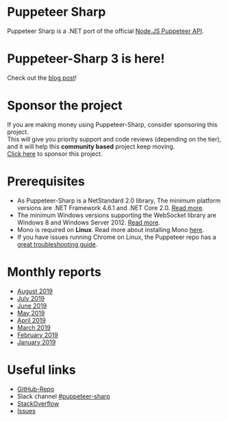 # Puppeteer Sharp

Puppeteer Sharp is a .NET port of the official [Node.JS Puppeteer API](https://github.com/GoogleChrome/puppeteer).


# Puppeteer-Sharp 3 is here!

Check out the [blog post](https://www.hardkoded.com/blog/puppeteer-sharp-3-is-here)!

# Sponsor the project

If you are making money using Puppeteer-Sharp, consider sponsoring this project.  
This will give you priority support and code reviews (depending on the tier), and it will help this **community based** project keep moving.  
[Click here](https://github.com/sponsors/hardkoded) to sponsor this project.

# Prerequisites

 * As Puppeteer-Sharp is a NetStandard 2.0 library, The minimum platform versions are .NET Framework 4.6.1 and .NET Core 2.0. [Read more](https://docs.microsoft.com/en-us/dotnet/standard/net-standard).
 * The minimum Windows versions supporting the WebSocket library are Windows 8 and Windows Server 2012. [Read more](https://docs.microsoft.com/en-us/dotnet/api/system.net.websockets?redirectedfrom=MSDN&view=netframework-4.7.2).
 * Mono is required on **Linux**. Read more about installing Mono [here](https://www.mono-project.com/download/stable/#download-lin-ubuntu).
 * If you have issues running Chrome on Linux, the Puppeteer repo has a [great troubleshooting guide](https://github.com/GoogleChrome/puppeteer/blob/master/docs/troubleshooting.md).

# Monthly reports
 * [August 2019](http://www.hardkoded.com/blog/puppeteer-sharp-monthly-aug-2019)
 * [July 2019](http://www.hardkoded.com/blog/puppeteer-sharp-monthly-jul-2019)
 * [June 2019](http://www.hardkoded.com/blog/puppeteer-sharp-monthly-jun-2019)
 * [May 2019](http://www.hardkoded.com/blog/puppeteer-sharp-monthly-may-2019)
 * [April 2019](http://www.hardkoded.com/blog/puppeteer-sharp-monthly-apr-2019)
 * [March 2019](http://www.hardkoded.com/blog/puppeteer-sharp-monthly-mar-2019)
 * [February 2019](http://www.hardkoded.com/blog/puppeteer-sharp-monthly-feb-2019)
 * [January 2019](http://www.hardkoded.com/blog/puppeteer-sharp-monthly-jan-2019)

# Useful links

* [GitHub-Repo](https://github.com/hardkoded/puppeteer-sharp)
* Slack channel [#puppeteer-sharp](https://www.hardkoded.com/goto/pptr-slack)
* [StackOverflow](https://stackoverflow.com/search?q=puppeteer-sharp)
* [Issues](https://github.com/kblok/puppeteer-sharp/issues?utf8=%E2%9C%93&q=is%3Aissue)
